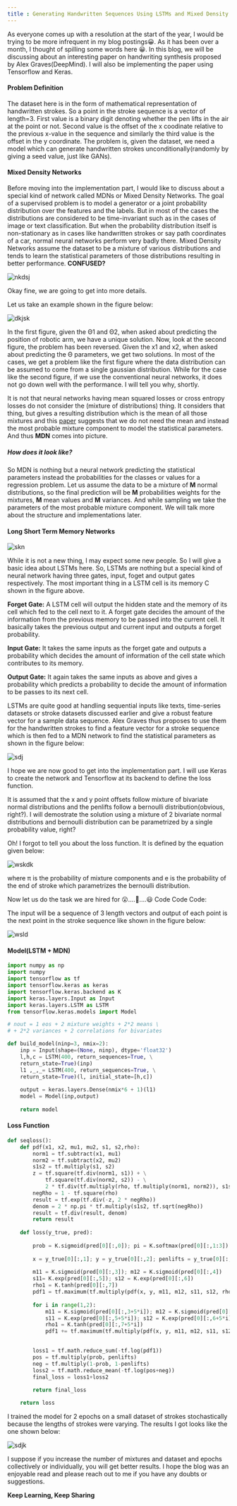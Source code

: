 ```yaml
---
title : Generating Handwritten Sequences Using LSTMs and Mixed Density Networks
---
```


As everyone comes up with a resolution at the start of the year, I would be trying to be more infrequent in my blog postings😀. As it has been over a month, I thought of spilling some words here 😀. In this blog, we will be discussing about an interesting paper on handwriting synthesis proposed by Alex Graves(DeepMind). I will also be implementing the paper using Tensorflow and Keras. 

#### Problem Definition 
The dataset here is in the form of mathematical representation of handwritten strokes. So a point in the stroke sequence is a vector of length=3. First value is a binary digit denoting whether the pen lifts in the air at the point or not. Second value is the offset of the x coodinate relative to the previous x-value in the sequence and similarly the third value is the offset in the y coordinate. The problem is, given the dataset, we need a model which can generate handwritten strokes unconditionally(randomly by giving a seed value, just like GANs).

#### Mixed Density Networks
Before moving into the implementation part, I would like to discuss about a special kind of network called MDNs or Mixed Density Networks. The goal of a supervised problem is to model a generator or a joint probability distribution over the features and the labels. But in most of the cases the distributions are considered to be time-invariant such as in the cases of image or text classification. But when the probability distribution itself is non-stationary as in cases like handwritten strokes or say path coordinates of a car, normal neural networks perform very badly there. Mixed Density Networks assume the dataset to be a mixture of various distributions and tends to learn the statistical parameters of those distributions resulting in better performance. **CONFUSED?** 

![nkdsj](https://media2.giphy.com/media/3o7btPCcdNniyf0ArS/giphy.gif)

Okay fine, we are going to get into more details.

Let us take an example shown in the figure below:

![dkjsk](https://1.bp.blogspot.com/-42_9dzRFUmU/Xi6YDF_CQlI/AAAAAAAAQis/5_w4hOE-qmAWyU2cJrpgb8SvOzDhGPEHgCLcBGAsYHQ/s1600/Screenshot%2B2020-01-27%2Bat%2B1.27.03%2BPM.png)

In the first figure, given the Θ1 and Θ2, when asked about predicting the position of robotic arm, we have a unique solution. Now, look at the second figure, the problem has been reversed. Given the x1 and x2, when asked about predicting the Θ parameters, we get two solutions. In most of the cases, we get a problem like the first figure where the data distribution can be assumed to come from a single gaussian distribution. While for the case like the second figure, if we use the conventional neural networks, it does not go down well with the performance. I will tell you why, shortly.

It is not that neural networks having mean squared losses or cross entropy losses do not consider the (mixture of distributions) thing. It considers that thing, but gives a resulting distribution which is the mean of all those mixtures and this [paper](https://publications.aston.ac.uk/id/eprint/373/1/NCRG_94_004.pdf) suggests that we do not need the mean and instead the most probable mixture component to model the statistical parameters. And thus **MDN** comes into picture.

##### How does it look like?

So MDN is nothing but a neural network predicting the statistical parameters instead the probabilities for the classes or values for a regression problem. Let us assume the data to be a mixture of **M** normal distributions, so the final prediction will be **M** probabilities weights for the mixtures, **M** mean values and **M** variances. And while sampling we take the parameters of the most probable mixture component. We will talk more about the structure and implementations later.


#### Long Short Term Memory Networks
![skn](https://www.researchgate.net/profile/Ron_Hoory/publication/267154161/figure/download/fig2/AS:614220395737088@1523452962264/LSTM-gate-with-peephole-connections-showing-the-internal-structure-and-relation-between.png)

While it is not a new thing, I may expect some new people. So I will give a basic idea about LSTMs here. So, LSTMs are nothing but a special kind of neural network having three gates, input, foget and output gates respectively. The most important thing in a LSTM cell is its memory C shown in the figure above.

**Forget Gate:** A LSTM cell will output the hidden state and the memory of its cell which fed to the cell next to it. A forget gate decides the amount of the information from the previous memory to be passed into the current cell. It basically takes the previous output and current input and outputs a forget probability.


**Input Gate:** It takes the same inputs as the forget gate and outputs a probability which decides the amount of information of the cell state which contributes to its memory.

**Output Gate:** It again takes the same inputs as above and gives a probability which predicts a probability to decide the amount of information to be passes to its next cell.

LSTMs are quite good at handling sequential inputs like texts, time-series datasets or stroke datasets discussed earlier and give a robust feature vector for a sample data sequence. Alex Graves thus proposes to use them for the handwritten strokes to find a feature vector for a stroke sequence which is then fed to a MDN network to find the statistical parameters as shown in the figure below:

![sdj](https://encrypted-tbn0.gstatic.com/images?q=tbn%3AANd9GcSeMnFwFRfMNTSxP4gaEML7zf0yHCgKKmKr4nRCbwaQ91Txq3kO)


I hope we are now good to get into the implementation part. I will use Keras to create the network and Tensorflow at its backend to define the loss function.

It is assumed that the x and y point offsets follow mixture of bivariate normal distributions and the penlifts follow a bernoulli distribution(obvious, right?). I will demostrate the solution using a mixture of 2 bivariate normal distributions and bernoulli distribution can be parametrized by a single probability value, right? 

Oh! I forgot to tell you about the loss function. It is defined by the equation given below:

![wskdk](https://1.bp.blogspot.com/-lojawOMZYVk/Xi6sZ5ewj9I/AAAAAAAAQi4/IhkcFJBnmrwchxcPa0NiZLj1FWVwiOIHgCLcBGAsYHQ/s1600/Screenshot%2B2020-01-27%2Bat%2B2.54.14%2BPM.png)

where π is the probability of mixture components and e is the probability of the end of stroke which parametrizes the bernoulli distribution.

Now let us do the task we are hired for 😮....🤫....😃 Code Code Code:

The input will be a sequence of 3 length vectors and output of each point is the next point in the stroke sequence like shown in the figure below:

![wsld](https://image.slidesharecdn.com/rnnerica-180423124525/95/rnn-and-its-applications-31-638.jpg?cb=1524487703)


#### Model(LSTM + MDN)
```python
import numpy as np
import numpy
import tensorflow as tf
import tensorflow.keras as keras
import tensorflow.keras.backend as K
import keras.layers.Input as Input
import keras.layers.LSTM as LSTM
from tensorflow.keras.models import Model

# nout = 1 eos + 2 mixture weights + 2*2 means \
# + 2*2 variances + 2 correlations for bivariates

def build_model(ninp=3, nmix=2):
    inp = Input(shape=(None, ninp), dtype='float32')
    l,h,c = LSTM(400, return_sequences=True, \
    return_state=True)(inp)
    l1 ,_,_= LSTM(400, return_sequences=True, \
    return_state=True)(l, initial_state=[h,c])
    
    output = keras.layers.Dense(nmix*6 + 1)(l1)
    model = Model(inp,output)
    
    return model
```


#### Loss Function

```python
def seqloss():
    def pdf(x1, x2, mu1, mu2, s1, s2,rho):
        norm1 = tf.subtract(x1, mu1)
        norm2 = tf.subtract(x2, mu2)
        s1s2 = tf.multiply(s1, s2)
        z = tf.square(tf.div(norm1, s1)) + \
            tf.square(tf.div(norm2, s2)) - \
            2 * tf.div(tf.multiply(rho, tf.multiply(norm1, norm2)), s1s2)
        negRho = 1 - tf.square(rho)
        result = tf.exp(tf.div(-z, 2 * negRho))
        denom = 2 * np.pi * tf.multiply(s1s2, tf.sqrt(negRho))
        result = tf.div(result, denom)
        return result
        
    def loss(y_true, pred):
    
        prob = K.sigmoid(pred[0][:,0]); pi = K.softmax(pred[0][:,1:3])
        
        x = y_true[0][:,1]; y = y_true[0][:,2]; penlifts = y_true[0][:,0]
        
        m11 = K.sigmoid(pred[0][:,3]); m12 = K.sigmoid(pred[0][:,4])
        s11= K.exp(pred[0][:,5]); s12 = K.exp(pred[0][:,6])
        rho1 = K.tanh(pred[0][:,7])
        pdf1 = tf.maximum(tf.multiply(pdf(x, y, m11, m12, s11, s12, rho1),pi[:,0]), K.epsilon())
        
        for i in range(1,2):
            m11 = K.sigmoid(pred[0][:,3+5*i]); m12 = K.sigmoid(pred[0][:,4+5*i])
            s11 = K.exp(pred[0][:,5+5*i]); s12 = K.exp(pred[0][:,6+5*i])
            rho1 = K.tanh(pred[0][:,7+5*i])
            pdf1 += tf.maximum(tf.multiply(pdf(x, y, m11, m12, s11, s12, rho1),pi[:,i]), K.epsilon())

        
        loss1 = tf.math.reduce_sum(-tf.log(pdf1))
        pos = tf.multiply(prob, penlifts)
        neg = tf.multiply(1-prob, 1-penlifts)
        loss2 = tf.math.reduce_mean(-tf.log(pos+neg))
        final_loss = loss1+loss2
        
        return final_loss

    return loss
```

I trained the model for 2 epochs on a small dataset of strokes stochastically because the lengths of strokes were varying. The results I got looks like the one shown below:

![sdjk](https://1.bp.blogspot.com/-cMyEoTD3eRc/Xi60ck0k5HI/AAAAAAAAQjE/ziQZUDb8_cQUuSPB67rZJl5fiOPUZ8y_QCLcBGAsYHQ/s1600/unconditional2.png)

I suppose if you increase the number of mixtures and dataset and epochs collectively or individually, you will get better results. I hope the blog was an enjoyable read and please reach out to me if you have any doubts or suggestions.

**Keep Learning, Keep Sharing**
